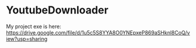 # YoutubeDownloader
My project exe is here: https://drive.google.com/file/d/1u5c5S8YYA8O0YNEpxeP869aSHknl8CoQ/view?usp=sharing
